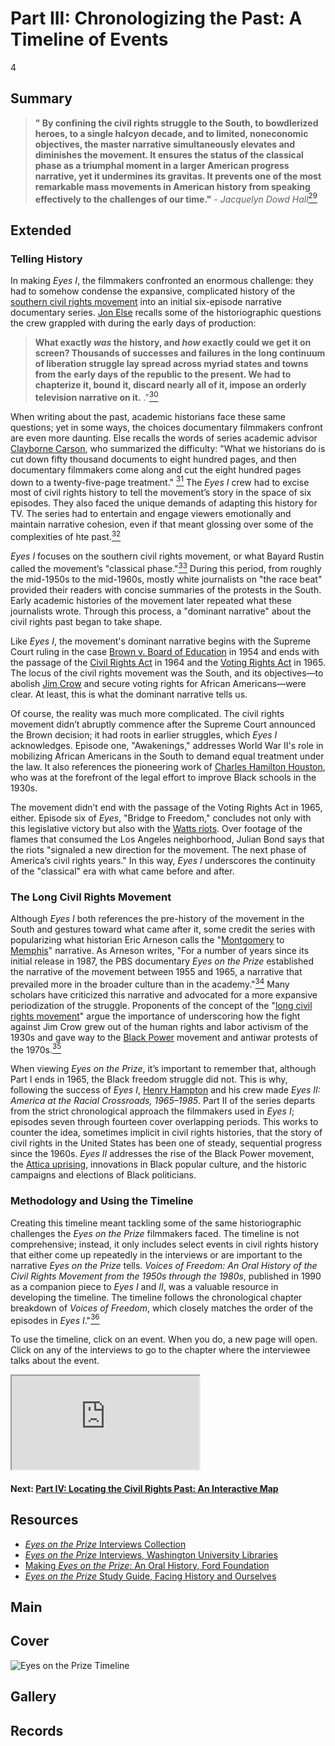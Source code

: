# Part III: Chronologizing the Past: A Timeline of Events

4

## Summary

> **" By confining the civil rights struggle to the South, to bowdlerized heroes, to a single halcyon decade, and to limited, noneconomic objectives, the master narrative simultaneously elevates and diminishes the movement. It ensures the status of the classical phase as a triumphal moment in a larger American progress narrative, yet it undermines its gravitas. It prevents one of the most remarkable mass movements in American history from speaking effectively to the challenges of our time."** - *Jacquelyn Dowd Hall*[<sup>29</sup>](/exhibit/eotp/notes#29)

## Extended

### Telling History

In making *Eyes I*, the filmmakers confronted an enormous challenge: they had to somehow condense the expansive, complicated history of the [southern civil rights movement](https://americanarchive.org/exhibits/civil-rights) into an initial six-episode narrative documentary series. [Jon Else](/2-making-television-history#JonElse) recalls some of the historiographic questions the crew grappled with during the early days of production: 

> **What exactly *was* the history, and *how* exactly could we get it on screen? Thousands of successes and failures in the long continuum of liberation struggle lay spread across myriad states and towns from the early days of the republic to the present. We had to chapterize it, bound it, discard nearly all of it, impose an orderly television narrative on it.** ."[<sup>30</sup>](/exhibits/eotp/notes#30)

When writing about the past, academic historians face these same questions; yet in some ways, the choices documentary filmmakers confront are even more daunting. Else recalls the words of series academic advisor [Clayborne Carson](https://kinginstitute.stanford.edu/clayborne-carson), who summarized the difficulty: "What we historians do is cut down fifty thousand documents to eight hundred pages, and then documentary filmmakers come along and cut the eight hundred pages down to a twenty-five-page treatment." [<sup>31</sup>](/exhibits/eotp/notes#31) The *Eyes I* crew had to excise most of civil rights history to tell the movement’s story in the space of six episodes. They also faced the unique demands of adapting this history for TV. The series had to entertain and engage viewers emotionally and maintain narrative cohesion, even if that meant glossing over some of the complexities of hte past.[<sup>32</sup>](/exhibits/eotp/notes#32)

*Eyes I* focuses on the southern civil rights movement, or what Bayard Rustin called the movement’s "classical phase."[<sup>33</sup>](/exhibits/eotp/notes#33) During this period, from roughly the mid-1950s to the mid-1960s, mostly white journalists on "the race beat" provided their readers with concise summaries of the protests in the South. Early academic histories of the movement later repeated what these journalists wrote. Through this process, a "dominant narrative" about the civil rights past began to take shape. 

Like *Eyes I*, the movement's dominant narrative begins with the Supreme Court ruling in the case [Brown v. Board of Education](https://www.oyez.org/cases/1940-1955/347us483) in 1954 and ends with the passage of the [Civil Rights Act](https://www.ourdocuments.gov/doc.php?flash=false&doc=97) in 1964 and the [Voting Rights Act](https://www.ourdocuments.gov/doc.php?flash=false&doc=100) in 1965. The locus of the civil rights movement was the South, and its objectives—to abolish [Jim Crow](https://www.pbs.org/wgbh/americanexperience/features/freedom-riders-jim-crow-laws/) and secure voting rights for African Americans—were clear. At least, this is what the dominant narrative tells us. 

Of course, the reality was much more complicated. The civil rights movement didn’t abruptly commence after the Supreme Court announced the Brown decision; it had roots in earlier struggles, which *Eyes I* acknowledges. Episode one, "Awakenings," addresses World War II's role in mobilizing African Americans in the South to demand equal treatment under the law. It also references the pioneering work of [Charles Hamilton Houston](https://www.thirteen.org/wnet/jimcrow/stories_people_houst.html), who was at the forefront of the legal effort to improve Black schools in the 1930s. 

The movement didn’t end with the passage of the Voting Rights Act in 1965, either. Episode six of *Eyes*, "Bridge to Freedom," concludes not only with this legislative victory but also with the [Watts riots](https://www.blackpast.org/african-american-history/watts-rebellion-august-1965/). Over footage of the flames that consumed the Los Angeles neighborhood, Julian Bond says that the riots "signaled a new direction for the movement. The next phase of America’s civil rights years." In this way, *Eyes I* underscores the continuity of the "classical" era with what came before and after.

### The Long Civil Rights Movement

Although *Eyes I* both references the pre-history of the movement in the South and gestures toward what came after it, some credit the series with popularizing what historian Eric Arneson calls the "[Montgomery](https://civilrightstrail.com/destination/montgomery/) to [Memphis](https://civilrightstrail.com/destination/memphis/)" narrative. As Arneson writes, "For a number of years since its initial release in 1987, the PBS documentary *Eyes on the Prize* established the narrative of the movement between 1955 and 1965, a narrative that prevailed more in the broader culture than in the academy."[<sup>34</sup>](/exhibits/eotp/notes#34) Many scholars have criticized this narrative and advocated for a more expansive periodization of the struggle. Proponents of the concept of the "[long civil rights movement](https://libcom.org/history/long-civil-rights-movement-political-uses-past-jacquelyn-dowd-hall)" argue the importance of underscoring how the fight against Jim Crow grew out of the human rights and labor activism of the 1930s and gave way to the [Black Power](https://www.archives.gov/research/african-americans/black-power) movement and antiwar protests of the 1970s.[<sup>35</sup>](/exhibits/eotp/notes#35)

When viewing *Eyes on the Prize*, it’s important to remember that, although Part I ends in 1965, the Black freedom struggle did not. This is why, following the success of *Eyes I*, [Henry Hampton](/exhibits/eotp/2-making-television-history#HenryHampton) and his crew made *Eyes II: America at the Racial Crossroads, 1965–1985*. Part II of the series departs from the strict chronological approach the filmmakers used in *Eyes I*; episodes seven through fourteen cover overlapping periods. This works to counter the idea, sometimes implicit in civil rights histories, that the story of civil rights in the United States has been one of steady, sequential progress since the 1960s. *Eyes II* addresses the rise of the Black Power movement, the [Attica uprising](https://www.blackpast.org/african-american-history/attica-prison-riot-1971-2/), innovations in Black popular culture, and the historic campaigns and elections of Black politicians.

### Methodology and Using the Timeline

Creating this timeline meant tackling some of the same historiographic challenges the *Eyes on the Prize* filmmakers faced. The timeline is not comprehensive; instead, it only includes select events in civil rights history that either come up repeatedly in the interviews or are important to the narrative *Eyes on the Prize* tells. *Voices of Freedom: An Oral History of the Civil Rights Movement from the 1950s through the 1980s*, published in 1990 as a companion piece to *Eyes I* and *II*, was a valuable resource in developing the timeline. The timeline follows the chronological chapter breakdown of *Voices of Freedom*, which closely matches the order of the episodes in *Eyes I*."[<sup>36</sup>](/exhibits/eotp/notes#36)

To use the timeline, click on an event. When you do, a new page will open. Click on any of the interviews to go to the chapter where the interviewee talks about the event.

<iframe src= 'https://cdn.knightlab.com/libs/timeline3/latest/embed/index.html?source=1ISfXGK8EEuqCGcONWfekjLZhInxFQyFWwBAl2FbkIxs&font=Default&lang=en&initial_zoom=3&height=650frame' border='0'></iframe> 


#### Next: [Part IV: Locating the Civil Rights Past: An Interactive Map](/exhibits/eotp/4-locating-the-movement/)

## Resources

- [*Eyes on the Prize* Interviews Collection](https://americanarchive.org/special_collections/eotp-i-interviews)
- [*Eyes on the Prize* Interviews, Washington University Libraries](http://digital.wustl.edu/eyesontheprize/)
- [Making *Eyes on the Prize*: An Oral History, Ford Foundation](https://www.fordfoundation.org/just-matters/ford-forum/making-eyes-on-the-prize-an-oral-history/)
- [*Eyes on the Prize* Study Guide, Facing History and Ourselves](https://www.facinghistory.org/books-borrowing/eyes-prize-americas-civil-rights-movement)

## Main

## Cover
  <img title="Cover Image" alt="Eyes on the Prize Timeline" src="https://s3.amazonaws.com/americanarchive.org/exhibits/timeline_image.jpg">

## Gallery

## Records
